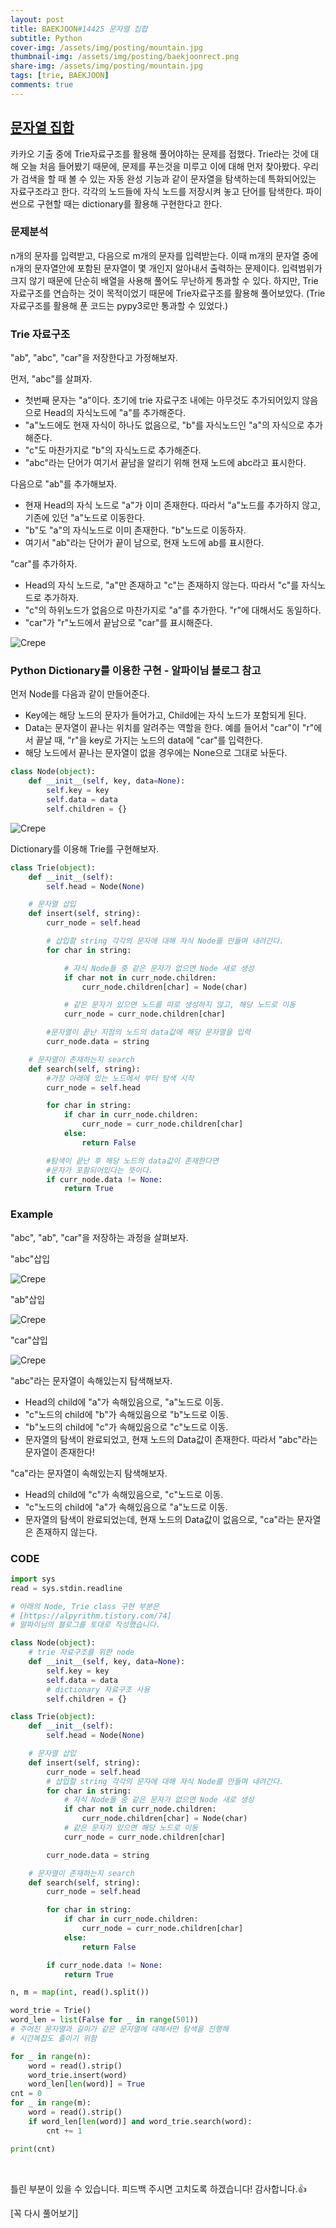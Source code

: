 ```yaml
---
layout: post
title: BAEKJOON#14425 문자열 집합
subtitle: Python
cover-img: /assets/img/posting/mountain.jpg
thumbnail-img: /assets/img/posting/baekjoonrect.png
share-img: /assets/img/posting/mountain.jpg
tags: [trie, BAEKJOON]
comments: true
---
```


## [문자열 집합](https://www.acmicpc.net/problem/14425)

카카오 기출 중에 Trie자료구조를 활용해 풀어야하는 문제를 접했다.
Trie라는 것에 대해 오늘 처음 들어봤기 때문에, 문제를 푸는것을 미루고 이에 대해 먼저 찾아봤다.
우리가 검색을 할 때 볼 수 있는 자동 완성 기능과 같이 문자열을 탐색하는데 특화되어있는 자료구조라고 한다. 각각의 노드들에 자식 노드를 저장시켜 놓고 단어를 탐색한다. 파이썬으로 구현할 때는 dictionary를 활용해 구현한다고 한다.

### 문제분석

n개의 문자를 입력받고, 다음으로 m개의 문자를 입력받는다.
이때 m개의 문자열 중에 n개의 문자열안에 포함된 문자열이 몇 개인지 알아내서 출력하는 문제이다.
입력범위가 크지 않기 때문에 단순히 배열을 사용해 풀어도 무난하게 통과할 수 있다.
하지만, Trie자료구조를 연습하는 것이 목적이었기 때문에 Trie자료구조를 활용해 풀어보았다.
(Trie자료구조를 활용해 푼 코드는 pypy3로만 통과할 수 있었다.)

### Trie 자료구조

"ab", "abc", "car"을 저장한다고 가정해보자.

먼저, "abc"를 살펴자.

- 첫번째 문자는 "a"이다. 초기에 trie 자료구조 내에는 아무것도 추가되어있지 않음으로 Head의 자식노드에 "a"를 추가해준다.
- "a"노드에도 현재 자식이 하나도 없음으로, "b"를 자식노드인 "a"의 자식으로 추가해준다.
- "c"도 마찬가지로 "b"의 자식노드로 추가해준다.
- "abc"라는 단어가 여기서 끝남을 알리기 위해 현재 노드에 abc라고 표시한다.

다음으로 "ab"를 추가해보자.

- 현재 Head의 자식 노드로 "a"가 이미 존재한다. 따라서 "a"노드를 추가하지 않고, 기존에 있던 "a"노드로 이동한다.
- "b"도 "a"의 자식노드로 이미 존재한다. "b"노드로 이동하자.
- 여기서 "ab"라는 단어가 끝이 남으로, 현재 노드에 ab를 표시한다.

"car"를 추가하자.

- Head의 자식 노드로, "a"만 존재하고 "c"는 존재하지 않는다. 따라서 "c"를 자식노드로 추가하자.
- "c"의 하위노드가 없음으로 마찬가지로 "a"를 추가한다. "r"에 대해서도 동일하다.
- "car"가 "r"노드에서 끝남으로 "car"를 표시해준다.

![Crepe](https://i.imgur.com/tfPzTyX.jpg)

### Python Dictionary를 이용한 구현 - 알파이님 블로그 참고

먼저 Node를 다음과 같이 만들어준다.

- Key에는 해당 노드의 문자가 들어가고, Child에는 자식 노드가 포함되게 된다.
- Data는 문자열이 끝나는 위치를 알려주는 역할을 한다. 예를 들어서 "car"이 "r"에서 끝날 때, "r"을 key로 가지는 노드의 data에 "car"를 입력한다.
- 해당 노드에서 끝나는 문자열이 없을 경우에는 None으로 그대로 놔둔다.

```python
class Node(object):
    def __init__(self, key, data=None):
        self.key = key
        self.data = data
        self.children = {}
```

![Crepe](https://i.imgur.com/p3GjBIm.jpg)

Dictionary를 이용해 Trie를 구현해보자.

```python
class Trie(object):
    def __init__(self):
        self.head = Node(None)

    # 문자열 삽입
    def insert(self, string):
        curr_node = self.head

        # 삽입할 string 각각의 문자에 대해 자식 Node를 만들며 내려간다.
        for char in string:

            # 자식 Node들 중 같은 문자가 없으면 Node 새로 생성
            if char not in curr_node.children:
                curr_node.children[char] = Node(char)

            # 같은 문자가 있으면 노드를 따로 생성하지 않고, 해당 노드로 이동
            curr_node = curr_node.children[char]

        #문자열이 끝난 지점의 노드의 data값에 해당 문자열을 입력
        curr_node.data = string

    # 문자열이 존재하는지 search
    def search(self, string):
        #가장 아래에 있는 노드에서 부터 탐색 시작
        curr_node = self.head

        for char in string:
            if char in curr_node.children:
                curr_node = curr_node.children[char]
            else:
                return False

        #탐색이 끝난 후 해당 노드의 data값이 존재한다면
        #문자가 포함되어있다는 뜻이다.
        if curr_node.data != None:
            return True
```

### Example

"abc", "ab", "car"을 저장하는 과정을 살펴보자.

"abc"삽입

![Crepe](https://i.imgur.com/6fux7GL.jpg)

"ab"삽입

![Crepe](https://i.imgur.com/6IA9gxP.jpg)

"car"삽입

![Crepe](https://i.imgur.com/mqprLVa.jpg)

"abc"라는 문자열이 속해있는지 탐색해보자.

- Head의 child에 "a"가 속해있음으로, "a"노드로 이동.
- "c"노드의 child에 "b"가 속해있음으로 "b"노드로 이동.
- "b"노드의 child에 "c"가 속해있음으로 "c"노드로 이동.
- 문자열의 탐색이 완료되었고, 현재 노드의 Data값이 존재한다. 따라서 "abc"라는 문자열이 존재한다!

"ca"라는 문자열이 속해있는지 탐색해보자.

- Head의 child에 "c"가 속해있음으로, "c"노드로 이동.
- "c"노드의 child에 "a"가 속해있음으로 "a"노드로 이동.
- 문자열의 탐색이 완료되었는데, 현재 노드의 Data값이 없음으로, "ca"라는 문자열은 존재하지 않는다.

### CODE

```python
import sys
read = sys.stdin.readline

# 아래의 Node, Trie class 구현 부분은
# [https://alpyrithm.tistory.com/74]
# 알파이님의 블로그를 토대로 작성했습니다.

class Node(object):
    # trie 자료구조를 위한 node
    def __init__(self, key, data=None):
        self.key = key
        self.data = data
        # dictionary 자료구조 사용
        self.children = {}

class Trie(object):
    def __init__(self):
        self.head = Node(None)

    # 문자열 삽입
    def insert(self, string):
        curr_node = self.head
        # 삽입할 string 각각의 문자에 대해 자식 Node를 만들며 내려간다.
        for char in string:
            # 자식 Node들 중 같은 문자가 없으면 Node 새로 생성
            if char not in curr_node.children:
                curr_node.children[char] = Node(char)
            # 같은 문자가 있으면 해당 노드로 이동
            curr_node = curr_node.children[char]

        curr_node.data = string

    # 문자열이 존재하는지 search
    def search(self, string):
        curr_node = self.head

        for char in string:
            if char in curr_node.children:
                curr_node = curr_node.children[char]
            else:
                return False

        if curr_node.data != None:
            return True

n, m = map(int, read().split())

word_trie = Trie()
word_len = list(False for _ in range(501))
# 주어진 문자열과 길이가 같은 문자열에 대해서만 탐색을 진행해
# 시간복잡도 줄이기 위함

for _ in range(n):
    word = read().strip()
    word_trie.insert(word)
    word_len[len(word)] = True
cnt = 0
for _ in range(m):
    word = read().strip()
    if word_len[len(word)] and word_trie.search(word):
        cnt += 1

print(cnt)
```

<br>

틀린 부분이 있을 수 있습니다. 피드백 주시면 고치도록 하겠습니다!
감사합니다.👍

[꼭 다시 풀어보기]
<br>
<br>
